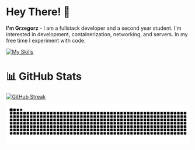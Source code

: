 # Hey There! 👋

**I'm Grzegorz** - I am a fullstack developer and a second year student. I'm interested in development, containerization, networking, and servers. In my free time I experiment with code.

[![My Skills](https://skillicons.dev/icons?i=js,ts,nodejs,express,prisma,postgres,react,tailwind,bun,docker,git)](https://skillicons.dev)

# 📊 GitHub Stats

[![GitHub Streak](https://github-readme-streak-stats-chi-five.vercel.app?user=NettyDev&theme=catppuccin-mocha)](https://git.io/streak-stats)

<picture>
  <source media="(prefers-color-scheme: dark)" srcset="https://raw.githubusercontent.com/NettyDev/NettyDev/snk/github-contribution-grid-snake-dark.svg">
  <source media="(prefers-color-scheme: light)" srcset="https://raw.githubusercontent.com/NettyDev/NettyDev/snk/github-contribution-grid-snake.svg">
  <img alt="github contribution grid snake animation" src="https://raw.githubusercontent.com/NettyDev/NettyDev/snk/github-contribution-grid-snake.svg">
</picture>
